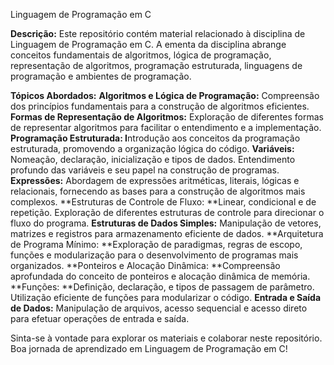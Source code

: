 Linguagem de Programação em C

**Descrição:**
Este repositório contém material relacionado à disciplina de Linguagem de Programação em C. A ementa da disciplina abrange conceitos fundamentais de algoritmos, lógica de programação, representação de algoritmos, programação estruturada, linguagens de programação e ambientes de programação.

**Tópicos Abordados:**
**Algoritmos e Lógica de Programação:** Compreensão dos princípios fundamentais para a construção de algoritmos eficientes.
**Formas de Representação de Algoritmos:** Exploração de diferentes formas de representar algoritmos para facilitar o entendimento e a implementação.
**Programação Estruturada: I**ntrodução aos conceitos da programação estruturada, promovendo a organização lógica do código.
**Variáveis:** Nomeação, declaração, inicialização e tipos de dados. Entendimento profundo das variáveis e seu papel na construção de programas.
**Expressões:** Abordagem de expressões aritméticas, literais, lógicas e relacionais, fornecendo as bases para a construção de algoritmos mais complexos.
**Estruturas de Controle de Fluxo: **Linear, condicional e de repetição. Exploração de diferentes estruturas de controle para direcionar o fluxo do programa.
**Estruturas de Dados Simples:** Manipulação de vetores, matrizes e registros para armazenamento eficiente de dados.
**Arquitetura de Programa Mínimo: **Exploração de paradigmas, regras de escopo, funções e modularização para o desenvolvimento de programas mais organizados.
**Ponteiros e Alocação Dinâmica: **Compreensão aprofundada do conceito de ponteiros e alocação dinâmica de memória.
**Funções: **Definição, declaração, e tipos de passagem de parâmetro. Utilização eficiente de funções para modularizar o código.
**Entrada e Saída de Dados:** Manipulação de arquivos, acesso sequencial e acesso direto para efetuar operações de entrada e saída.

Sinta-se à vontade para explorar os materiais e colaborar neste repositório. Boa jornada de aprendizado em Linguagem de Programação em C!





